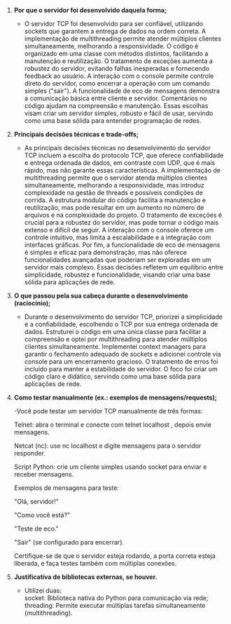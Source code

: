 1. **Por que o servidor foi desenvolvido daquela forma;**

    - O servidor TCP foi desenvolvido para ser confiável, utilizando sockets que garantem a entrega de dados na ordem correta. A implementação de multithreading permite atender múltiplos clientes simultaneamente, melhorando a responsividade. O código é organizado em uma classe com métodos distintos, facilitando a manutenção e reutilização. O tratamento de exceções aumenta a robustez do servidor, evitando falhas inesperadas e fornecendo feedback ao usuário. A interação com o console permite controle direto do servidor, como encerrar a operação com um comando simples ("sair"). A funcionalidade de eco de mensagens demonstra a comunicação básica entre cliente e servidor. Comentários no código ajudam na compreensão e manutenção. Essas escolhas visam criar um servidor simples, robusto e fácil de usar, servindo como uma base sólida para entender programação de redes.

2. **Principais decisões técnicas e trade-offs;**

    - As principais decisões técnicas no desenvolvimento do servidor TCP incluem a escolha do protocolo TCP, que oferece confiabilidade e entrega ordenada de dados, em contraste com UDP, que é mais rápido, mas não garante essas características. A implementação de multithreading permite que o servidor atenda múltiplos clientes simultaneamente, melhorando a responsividade, mas introduz complexidade na gestão de threads e possíveis condições de corrida. A estrutura modular do código facilita a manutenção e reutilização, mas pode resultar em um aumento no número de arquivos e na complexidade do projeto. O tratamento de exceções é crucial para a robustez do servidor, mas pode tornar o código mais extenso e difícil de seguir. A interação com o console oferece um controle intuitivo, mas limita a escalabilidade e a integração com interfaces gráficas. Por fim, a funcionalidade de eco de mensagens é simples e eficaz para demonstração, mas não oferece funcionalidades avançadas que poderiam ser exploradas em um servidor mais complexo. Essas decisões refletem um equilíbrio entre simplicidade, robustez e funcionalidade, visando criar uma base sólida para aplicações de rede.

3. **O que passou pela sua cabeça durante o desenvolvimento (raciocínio);**

    - Durante o desenvolvimento do servidor TCP, priorizei a simplicidade e a confiabilidade, escolhendo o TCP por sua entrega ordenada de dados. Estruturei o código em uma única classe para facilitar a compreensão e optei por multithreading para atender múltiplos clientes simultaneamente. Implementei context managers para garantir o fechamento adequado de sockets e adicionei controle via console para um encerramento gracioso. O tratamento de erros foi incluído para manter a estabilidade do servidor. O foco foi criar um código claro e didático, servindo como uma base sólida para aplicações de rede.

4. **Como testar manualmente (ex.: exemplos de mensagens/requests);**

    -Você pode testar um servidor TCP manualmente de três formas:

    Telnet: abra o terminal e conecte com telnet localhost <porta>, depois envie mensagens.

    Netcat (nc): use nc localhost <porta> e digite mensagens para o servidor responder.

    Script Python: crie um cliente simples usando socket para enviar e receber mensagens.

    Exemplos de mensagens para teste:

    "Olá, servidor!"

    "Como você está?"

    "Teste de eco."

    "Sair" (se configurado para encerrar).

    Certifique-se de que o servidor esteja rodando, a porta correta esteja liberada, e faça testes também com múltiplas conexões.

5. **Justificativa de bibliotecas externas, se houver.**

    - Utilizei duas:  
    socket: Biblioteca nativa do Python para comunicação via rede;
    threading: Permite executar múltiplas tarefas simultaneamente (multithreading).